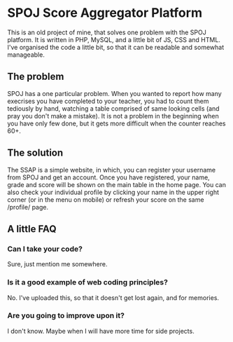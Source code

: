 # SPOJ Score Aggregator Platform

This is an old project of mine, that solves one problem with the SPOJ platform. It is written in PHP, MySQL, and a little bit of JS, CSS and HTML. I've organised the code a little bit, so that it can be readable and somewhat manageable.

## The problem

SPOJ has a one particular problem. When you wanted to report how many execrises you have completed to your teacher, you had to count them tediously by hand, watching a table comprised of same looking cells (and pray you don't make a mistake). It is not a problem in the beginning when you have only few done, but it gets more difficult when the counter reaches 60+.

## The solution

The SSAP is a simple website, in which, you can register your username from SPOJ and get an account. Once you have registered, your name, grade and score will be shown on the main table in the home page. You can also check your individual profile by clicking your name in the upper right corner (or in the menu on mobile) or refresh your score on the same /profile/ page.

## A little FAQ

### Can I take your code?

Sure, just mention me somewhere.

### Is it a good example of web coding principles?

No. I've uploaded this, so that it doesn't get lost again, and for memories.

### Are you going to improve upon it?

I don't know. Maybe when I will have more time for side projects.
